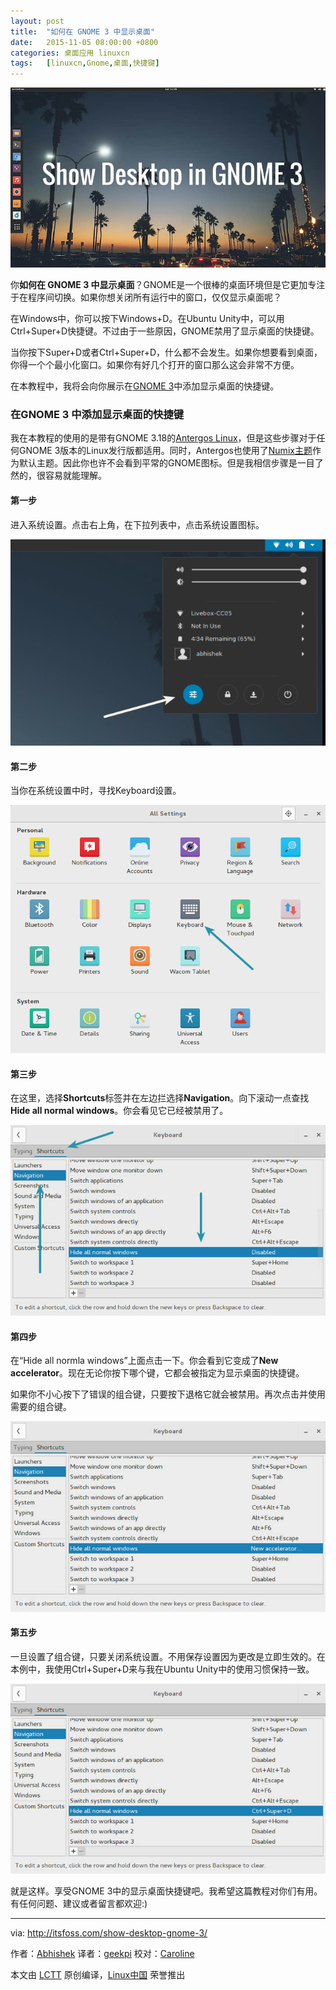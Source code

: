 ```yaml
---
layout: post
title:	"如何在 GNOME 3 中显示桌面"
date:	2015-11-05 08:00:00 +0800 
categories:	桌面应用 linuxcn 
tags:	[linuxcn,Gnome,桌面,快捷键]
---
```



![How to show desktop in GNOME 3](/Asserts/Images/album/201511/04/214531giqo7wf0k004nb44.jpg)


你**如何在 GNOME 3 中显示桌面**？GNOME是一个很棒的桌面环境但是它更加专注于在程序间切换。如果你想关闭所有运行中的窗口，仅仅显示桌面呢？


在Windows中，你可以按下Windows+D。在Ubuntu Unity中，可以用Ctrl+Super+D快捷键。不过由于一些原因，GNOME禁用了显示桌面的快捷键。


当你按下Super+D或者Ctrl+Super+D，什么都不会发生。如果你想要看到桌面，你得一个个最小化窗口。如果你有好几个打开的窗口那么这会非常不方便。


在本教程中，我将会向你展示在[GNOME 3](https://www.gnome.org/gnome-3/)中添加显示桌面的快捷键。


### 在GNOME 3 中添加显示桌面的快捷键


我在本教程的使用的是带有GNOME 3.18的[Antergos Linux](http://itsfoss.com/tag/antergos/)，但是这些步骤对于任何GNOME 3版本的Linux发行版都适用。同时，Antergos也使用了[Numix主题](/article-3281-1.html)作为默认主题。因此你也许不会看到平常的GNOME图标。但是我相信步骤是一目了然的，很容易就能理解。


#### 第一步


进入系统设置。点击右上角，在下拉列表中，点击系统设置图标。


![System Settings in GNOME Antergos Linux](/Asserts/Images/album/201511/04/214532a51tz8rygh1yb1ga.png)


#### 第二步


当你在系统设置中时，寻找Keyboard设置。


![Keyboard settings in GNOME 3](/Asserts/Images/album/201511/04/214533l5jfyfncvut5dtn8.png)


#### 第三步


在这里，选择**Shortcuts**标签并在左边拦选择**Navigation**。向下滚动一点查找**Hide all normal windows**。你会看见它已经被禁用了。


![Shortcut keys in GNOME 3](/Asserts/Images/album/201511/04/214535y5dmpd8ugp3capyl.jpg)


#### 第四步


在“Hide all normla windows”上面点击一下。你会看到它变成了**New accelerator**。现在无论你按下哪个键，它都会被指定为显示桌面的快捷键。


如果你不小心按下了错误的组合键，只要按下退格它就会被禁用。再次点击并使用需要的组合键。


![Shortcut key edit in GNOME 3](/Asserts/Images/album/201511/04/214539waz4e4tne4ij9jut.jpg)


#### 第五步


一旦设置了组合键，只要关闭系统设置。不用保存设置因为更改是立即生效的。在本例中，我使用Ctrl+Super+D来与我在Ubuntu Unity中的使用习惯保持一致。


![Keyboard shortcut edit in GNOME](/Asserts/Images/album/201511/04/214542vb22b737yx22bdlb.jpg)


就是这样。享受GNOME 3中的显示桌面快捷键吧。我希望这篇教程对你们有用。有任何问题、建议或者留言都欢迎:)




---


via: <http://itsfoss.com/show-desktop-gnome-3/>


作者：[Abhishek](http://itsfoss.com/author/abhishek/) 译者：[geekpi](https://github.com/geekpi) 校对：[Caroline](https://github.com/carolinewuyan)


本文由 [LCTT](https://github.com/LCTT/TranslateProject) 原创编译，[Linux中国](https://linux.cn/) 荣誉推出
